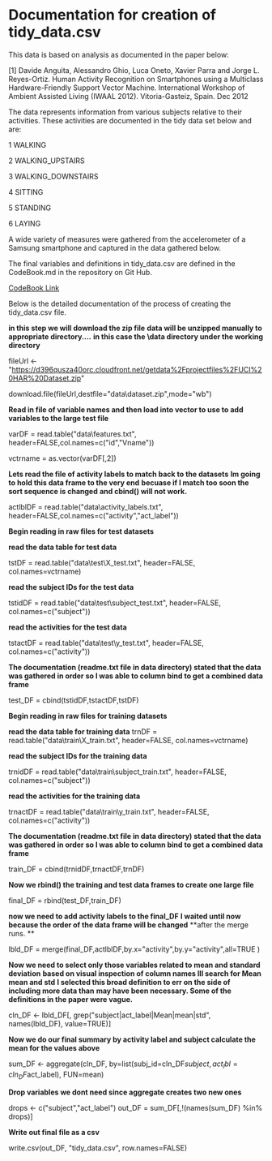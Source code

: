 Documentation for creation of tidy_data.csv
========================================================

This data is based on analysis as documented in the paper below:

[1] Davide Anguita, Alessandro Ghio, Luca Oneto, Xavier Parra and Jorge L. Reyes-Ortiz. Human Activity Recognition on Smartphones using a Multiclass Hardware-Friendly Support Vector Machine. International Workshop of Ambient Assisted Living (IWAAL 2012). Vitoria-Gasteiz, Spain. Dec 2012

The data represents information from various subjects relative to their activities. These activities are documented in the tidy data set below and are:


1 WALKING

2 WALKING_UPSTAIRS

3 WALKING_DOWNSTAIRS

4 SITTING

5 STANDING

6 LAYING


A wide variety of measures were gathered from the accelerometer of a Samsung smartphone and captured in the data gathered below.

The final variables and definitions in tidy_data.csv are defined in the CodeBook.md in the repository on Git Hub.

[CodeBook Link](https://github.com/lb82443/rdata/blob/master/CodeBook.md)

Below is the detailed documentation of the process of creating the tidy_data.csv file.



**in this step we will download the zip file**
**data will be unzipped manually to appropriate directory....**
**in this case the \data directory under the working directory** 

fileUrl <- "https://d396qusza40orc.cloudfront.net/getdata%2Fprojectfiles%2FUCI%20HAR%20Dataset.zip"

download.file(fileUrl,destfile="data\\dataset.zip",mode="wb")
 


**Read in file of variable names and then load into vector to use to add**
**variables to the large test file**


varDF = read.table("data\\features.txt", header=FALSE,col.names=c("id","Vname"))

vctrname = as.vector(varDF[,2])


**Lets read the file of activity labels to match back to the datasets**
**Im going to hold this data frame to the very end**
**becuase if I match too soon the sort sequence is changed**
**and cbind() will not work.**


actlblDF = read.table("data\\activity_labels.txt", header=FALSE,col.names=c("activity","act_label"))


**Begin reading in raw files for test datasets**       


**read the data table for test data**
 
tstDF = read.table("data\\test\\X_test.txt", header=FALSE, col.names=vctrname)

**read the subject IDs for the test data**
 
tstidDF = read.table("data\\test\\subject_test.txt", header=FALSE, col.names=c("subject"))

**read the activities for the test data**

tstactDF = read.table("data\\test\\y_test.txt", header=FALSE, col.names=c("activity"))



**The documentation (readme.txt file in data directory) stated that the data**
**was gathered in order so I was able to column bind to get a combined data frame**

test_DF = cbind(tstidDF,tstactDF,tstDF)




**Begin reading in raw files for training datasets** 


**read the data table for training data**
trnDF = read.table("data\\train\\X_train.txt", header=FALSE, col.names=vctrname)

**read the subject IDs for the training data**

trnidDF = read.table("data\\train\\subject_train.txt", header=FALSE, col.names=c("subject"))

**read the activities for the training data**

trnactDF = read.table("data\\train\\y_train.txt", header=FALSE, col.names=c("activity"))


**The documentation (readme.txt file in data directory) stated that the data**
**was gathered in order so I was able to column bind to get a combined data frame**

train_DF = cbind(trnidDF,trnactDF,trnDF)



**Now we rbind() the training and test data frames to create one large file**

final_DF = rbind(test_DF,train_DF)


**now we need to add activity labels to the final_DF**
**I waited until now because the order of the data frame will be  changed**
**after the merge runs. **

lbld_DF = merge(final_DF,actlblDF,by.x="activity",by.y="activity",all=TRUE  )


**Now we need to select only those variables related to mean and standard deviation**
**based on visual inspection of column names Ill search for Mean mean and std**
**I selected this broad definition to err on the side of including more data than**
**may have been necessary. Some of the definitions in the paper were vague.**



cln_DF <- lbld_DF[, grep("subject|act_label|Mean|mean|std", names(lbld_DF), value=TRUE)]



**Now we do our final summary by activity label and subject calculate the mean for the values above**

sum_DF <- aggregate(cln_DF, by=list(subj_id=cln_DF$subject, act_lbl=cln_DF$act_label), FUN=mean)

**Drop variables we dont need since aggregate creates two new ones**

drops <- c("subject","act_label")
out_DF = sum_DF[,!(names(sum_DF) %in% drops)]

**Write out final file as a csv**

write.csv(out_DF, "tidy_data.csv", row.names=FALSE)



